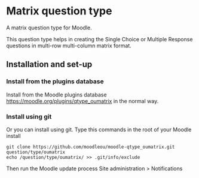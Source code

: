 # Matrix question type

A matrix question type for Moodle.

This question type helps in creating the Single Choice or Multiple Response questions 
in multi-row multi-column matrix format. 


## Installation and set-up

### Install from the plugins database

Install from the Moodle plugins database https://moodle.org/plugins/qtype_oumatrix
in the normal way.


### Install using git

Or you can install using git. Type this commands in the root of your Moodle install

    git clone https://github.com/moodleou/moodle-qtype_oumatrix.git question/type/oumatrix
    echo /question/type/oumatrix/ >> .git/info/exclude

Then run the Moodle update process
Site administration > Notifications
